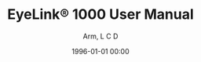 ---
layout: post
title: EyeLink® 1000 User Manual

date: 1996-01-01 00:00
author: Arm, L C D
year: 2009
---